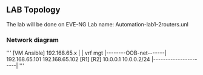 ## LAB Topology
The lab will be done on EVE-NG
Lab name: Automation-lab1-2routers.unl

### Network diagram
'''
[VM Ansible]
192.168.65.x
     |
     |        vrf mgt
     |--------OOB-net-------|
192.168.65.101        192.168.65.102
    [R1]                   [R2]
  10.0.0.1              10.0.0.2/24
     |----------------------|
'''

